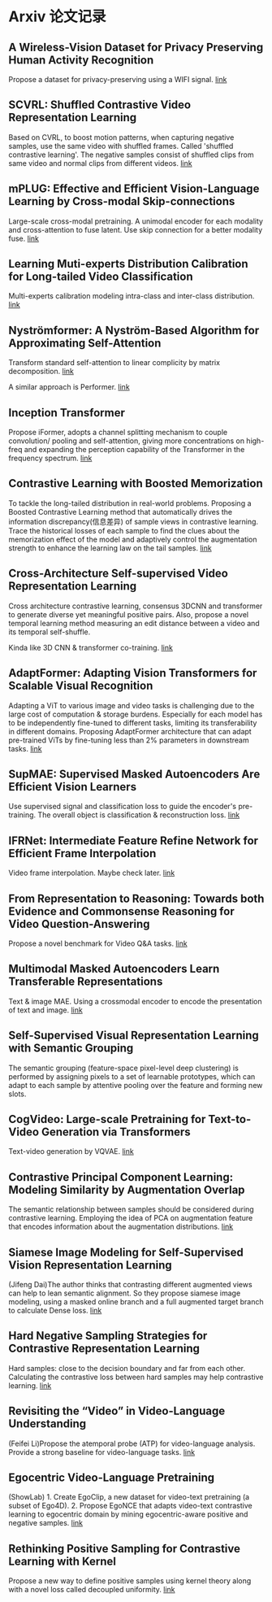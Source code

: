# Arxiv 论文记录

## A Wireless-Vision Dataset for Privacy Preserving Human Activity Recognition

Propose a dataset for privacy-preserving using a WIFI signal. [link](https://arxiv.org/abs/2205.11962)

## SCVRL: Shuffled Contrastive Video Representation Learning

Based on CVRL, to boost motion patterns, when capturing negative samples, use the same video with shuffled frames. Called 'shuffled contrastive learning'. The negative samples consist of shuffled clips from same video and normal clips from different videos. [link](https://arxiv.org/abs/2205.11710)

## mPLUG: Effective and Efficient Vision-Language Learning by Cross-modal Skip-connections

Large-scale cross-modal pretraining. A unimodal encoder for each modality and cross-attention to fuse latent. Use skip connection for a better modality fuse. [link](https://arxiv.org/abs/2205.12005)

## Learning Muti-experts Distribution Calibration for Long-tailed Video Classification

Multi-experts calibration modeling intra-class and inter-class distribution. [link](https://arxiv.org/abs/2205.10788)

## Nyströmformer: A Nyström-Based Algorithm for Approximating Self-Attention

Transform standard self-attention to linear complicity by matrix decomposition. [link](https://arxiv.org/abs/2102.03902)

A similar approach is Performer. [link](https://arxiv.org/abs/2009.14794)

## Inception Transformer

Propose iFormer, adopts a channel splitting mechanism to couple convolution/ pooling and self-attention, giving more concentrations on high-freq and expanding the perception capability of the Transformer in the frequency spectrum. [link](https://arxiv.org/abs/2205.12956)

## Contrastive Learning with Boosted Memorization

To tackle the long-tailed distribution in real-world problems. Proposing a Boosted Contrastive Learning method that automatically drives the information discrepancy(信息差异) of sample views in contrastive learning. Trace the historical losses of each sample to find the clues about the memorization effect of the model and adaptively control the augmentation strength to enhance the learning law on the tail samples. [link](https://arxiv.org/abs/2205.12693)

## Cross-Architecture Self-supervised Video Representation Learning

Cross architecture contrastive learning, consensus 3DCNN and transformer to generate diverse yet meaningful positive pairs. Also, propose a novel temporal learning method measuring an edit distance between a video and its temporal self-shuffle.

Kinda like 3D CNN & transformer co-training. [link](https://arxiv.org/abs/2205.13313)

## AdaptFormer: Adapting Vision Transformers for Scalable Visual Recognition

Adapting a ViT to various image and video tasks is challenging due to the large cost of computation & storage burdens. Especially for each model has to be independently fine-tuned to different tasks, limiting its transferability in different domains. Proposing AdaptFormer architecture that can adapt pre-trained ViTs by fine-tuning less than 2% parameters in downstream tasks. [link](https://arxiv.org/abs/2205.13535)

## SupMAE: Supervised Masked Autoencoders Are Efficient Vision Learners

Use supervised signal and classification loss to guide the encoder's pre-training. The overall object is classification & reconstruction loss. [link](https://arxiv.org/pdf/2205.14540.pdf)

## IFRNet: Intermediate Feature Refine Network for Efficient Frame Interpolation

Video frame interpolation. Maybe check later. [link](https://arxiv.org/abs/2205.14620)

## From Representation to Reasoning: Towards both Evidence and Commonsense Reasoning for Video Question-Answering

Propose a novel benchmark for Video Q&A tasks. [link](https://arxiv.org/abs/2205.14895)

## Multimodal Masked Autoencoders Learn Transferable Representations

Text & image MAE. Using a crossmodal encoder to encode the presentation of text and image. [link](https://arxiv.org/pdf/2205.14204.pdf)

## Self-Supervised Visual Representation Learning with Semantic Grouping

The semantic grouping (feature-space pixel-level deep clustering) is performed by assigning pixels to a set of learnable prototypes, which can adapt to each sample by attentive pooling over the feature and forming new slots. 

## CogVideo: Large-scale Pretraining for Text-to-Video Generation via Transformers

Text-video generation by VQVAE. [link](https://arxiv.org/pdf/2205.15868.pdf)

## Contrastive Principal Component Learning: Modeling Similarity by Augmentation Overlap

The semantic relationship between samples should be considered during contrastive learning. Employing the idea of PCA on augmentation feature that encodes information about the augmentation distributions. [link](https://arxiv.org/pdf/2206.00471.pdf)

## Siamese Image Modeling for Self-Supervised Vision Representation Learning

(Jifeng Dai)The author thinks that contrasting different augmented views can help to lean semantic alignment. So they propose siamese image modeling, using a masked online branch and a full augmented target branch to calculate Dense loss. [link](https://arxiv.org/pdf/2206.01204.pdf)

## Hard Negative Sampling Strategies for Contrastive Representation Learning

Hard samples: close to the decision boundary and far from each other. Calculating the contrastive loss between hard samples may help contrastive learning. [link](https://arxiv.org/pdf/2206.01197.pdf)

## Revisiting the “Video” in Video-Language Understanding

(Feifei Li)Propose the atemporal probe (ATP) for video-language analysis. Provide a strong baseline for video-language tasks. [link](https://arxiv.org/pdf/2206.01720.pdf)

## Egocentric Video-Language Pretraining

(ShowLab) 1. Create EgoClip, a new dataset for video-text pretraining (a subset of Ego4D). 2. Propose EgoNCE that adapts video-text contrastive learning to egocentric domain by mining egocentric-aware positive and negative samples. [link](https://arxiv.org/pdf/2206.01670.pdf)

## Rethinking Positive Sampling for Contrastive Learning with Kernel

Propose a new way to define positive samples using kernel theory along with a novel loss called decoupled uniformity. [link](https://arxiv.org/pdf/2206.01646.pdf)